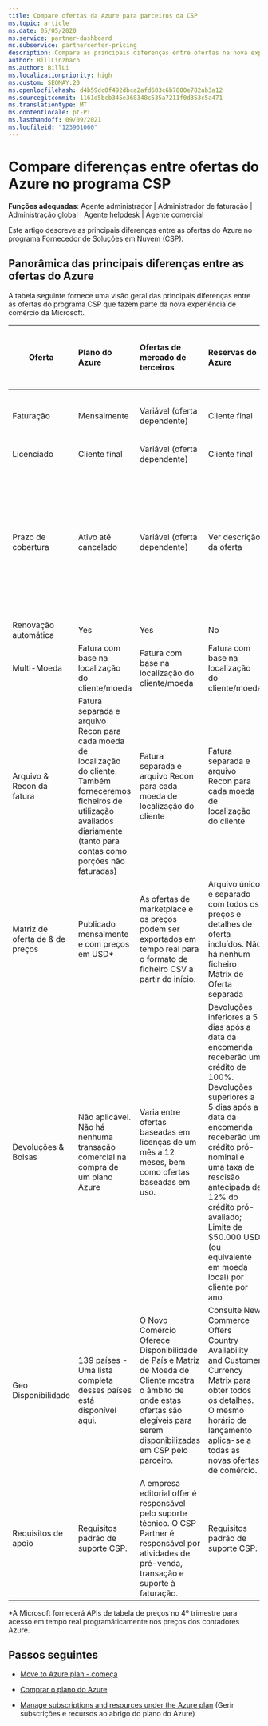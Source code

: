 ```yaml
---
title: Compare ofertas da Azure para parceiros da CSP
ms.topic: article
ms.date: 05/05/2020
ms.service: partner-dashboard
ms.subservice: partnercenter-pricing
description: Compare as principais diferenças entre ofertas na nova experiência de comércio da Microsoft para parceiros no programa Fornecedor de Soluções em Nuvem (CSP).
author: BillLinzbach
ms.author: BillLi
ms.localizationpriority: high
ms.custom: SEOMAY.20
ms.openlocfilehash: d4b59dc0f492dbca2afd603c6b7800e782ab3a12
ms.sourcegitcommit: 1161d5bcb345e368348c535a7211f0d353c5a471
ms.translationtype: MT
ms.contentlocale: pt-PT
ms.lasthandoff: 09/09/2021
ms.locfileid: "123961060"
---
```

# <a name="compare-differences-between-azure-offers-in-the-csp-program"></a>Compare diferenças entre ofertas do Azure no programa CSP

**Funções adequadas**: Agente administrador | Administrador de faturação | Administração global | Agente helpdesk | Agente comercial

Este artigo descreve as principais diferenças entre as ofertas do Azure no programa Fornecedor de Soluções em Nuvem (CSP).

## <a name="overview-of-key-differences-between-azure-offers"></a>Panorâmica das principais diferenças entre as ofertas do Azure

A tabela seguinte fornece uma visão geral das principais diferenças entre as ofertas do programa CSP que fazem parte da nova experiência de comércio da Microsoft.

|**Oferta**| **Plano do Azure**|**Ofertas de mercado de terceiros**|**Reservas do Azure**|**Subscrições de servidores vendidas através do CSP**|**Ofertas baseadas em licença**|
|-------------------|:------|:-----|:---------|:--------------|:---------|
|Faturação|Mensalmente|Variável (oferta dependente)|Cliente final|Adiantando-se para o período completo ou 3 anos|Mensal ou Anual|
|Licenciado|Cliente final|Variável (oferta dependente)|Cliente final| Cliente final|Cliente final|
|Prazo de cobertura|Ativo até cancelado|Variável (oferta dependente)|Ver descrição da oferta|Todas as Reservas Azure têm o seu próprio período de cobertura único. Todas as Subscrições do Servidor terão o seu próprio período de cobertura único.|   Licenças adicionais entrarão no período de cobertura existente|
|Renovação automática|Yes|Yes|No| No|Yes|
|Multi-Moeda|Fatura com base na localização do cliente/moeda|Fatura com base na localização do cliente/moeda|Fatura com base na localização do cliente/moeda|Fatura com base na localização do cliente/moeda|Com base na moeda de localização do parceiro| 
|Arquivo & Recon da fatura|Fatura separada e arquivo Recon para cada moeda de localização do cliente.  Também forneceremos ficheiros de utilização avaliados diariamente (tanto para contas como porções não faturadas) |Fatura separada e arquivo Recon para cada moeda de localização do cliente|Fatura separada e arquivo Recon para cada moeda de localização do cliente|Fatura separada e arquivo Recon para cada moeda de localização do cliente|Todas as encomendas numa fatura e arquivo Recon|
|Matriz de oferta de & de preços|Publicado mensalmente e com preços em USD*|As ofertas de marketplace e os preços podem ser exportados em tempo real para o formato de ficheiro CSV a partir do início.|Arquivo único e separado com todos os preços e detalhes de oferta incluídos. Não há nenhum ficheiro Matrix de Oferta separada||Arquivo único e separado com todos os preços e detalhes de oferta incluídos. Não há matriz de oferta separada.| 
|Devoluções & Bolsas|Não aplicável. Não há nenhuma transação comercial na compra de um plano Azure|Varia entre ofertas baseadas em licenças de um mês a 12 meses, bem como ofertas baseadas em uso.|Devoluções inferiores a 5 dias após a data da encomenda receberão um crédito de 100%. Devoluções superiores a 5 dias após a data da encomenda receberão um crédito pró-nominal e uma taxa de rescisão antecipada de 12% do crédito pró-avaliado; Limite de $50.000 USD (ou equivalente em moeda local) por cliente por ano|As devoluções a menos de 60 dias da data da encomenda receberão uma licença de crédito de 100% será desativada. As devoluções parciais não serão aceites.|   Suspensões/cancelamentos inferiores a 30 dias receberão um crédito de 100%; Suspensões/cancelamentos superiores a 30 dias receberão um crédito pro-rated.|
|Geo Disponibilidade|139 países - Uma lista completa desses países está disponível aqui.|O Novo Comércio Oferece Disponibilidade de País e Matriz de Moeda de Cliente mostra o âmbito de onde estas ofertas são elegíveis para serem disponibilizadas em CSP pelo parceiro.|Consulte New Commerce Offers Country Availability and Customer Currency Matrix para obter todos os detalhes. O mesmo horário de lançamento aplica-se a todas as novas ofertas de comércio.|Consulte New Commerce Offers Country Availability and Customer Currency Matrix para obter todos os detalhes.  O mesmo horário de lançamento aplica-se a todas as novas ofertas de comércio.|247 países|
|Requisitos de apoio|Requisitos padrão de suporte CSP.|A empresa editorial offer é responsável pelo suporte técnico.  O CSP Partner é responsável por atividades de pré-venda, transação e suporte à faturação.|Requisitos padrão de suporte CSP.|Requisitos padrão de suporte CSP.|Requisitos padrão de suporte CSP.|

*A Microsoft fornecerá APIs de tabela de preços no 4º trimestre para acesso em tempo real programáticamente nos preços dos contadores Azure.

## <a name="next-steps"></a>Passos seguintes

- [Move to Azure plan - começa](azure-plan-get-started.md)

- [Comprar o plano do Azure](purchase-azure-plan.md)

- [Manage subscriptions and resources under the Azure plan](azure-plan-manage.md) (Gerir subscrições e recursos ao abrigo do plano do Azure)